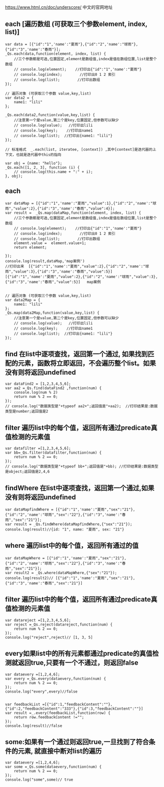 https://www.html.cn/doc/underscore/  中文的官网地址

## each [遍历数组 (可获取三个参数element, index, list)]

    var data = [{"id":"1",'name':"夏雨"},{"id":"2",'name':"球雨"},{"id":"3",'name':"春雨"}];
    _Qs.each(data,function(element, index, list) { 
        //三个参数都是可选,位置固定,element是数组值,index是值在数组位置,list是整个数组
        // console.log(element);    //打印出{"id":"1",'name':"夏雨"}
        // console.log(index);        //打印出0 1 2 索引
        // console.log(list);        //打印出数组
    });

    // 遍历对象 (可获取三个参数 value,key,list)
    var data2 = {
        name1: "lili"
    };

    _Qs.each(data2,function(value,key,list) {   
        //注意第一个是value,第二个是key,位置固定,但参数可以缺少
        // console.log(value);   //打印出lili
        // console.log(key);    //打印出name1
        // console.log(list);  //打印出{name1: "lili"}
    });

    // 标准格式  _.each(list, iteratee, [context]) ,其中[context]是迭代器的上下文，也就是迭代器中this的指向

    var obj = {name: "hello"};  
    _Qs.each([1, 2, 3], function (i) { 
        // console.log(this.name + ":" + i); 
    }, obj); 

## each


    var dataMap = [{"id":"1",'name':"夏雨","value":1},{"id":"2",'name':"球雨","value":2},{"id":"3",'name':"春雨","value":4}];
    var result =  _Qs.map(dataMap,function(element, index, list) { 
        //三个参数都是可选,位置固定,element是数组值,index是值在数组位置,list是整个数组
        // console.log(element);    //打印出{"id":"1",'name':"夏雨"}
        // console.log(index);        //打印出0 1 2 索引
        // console.log(list);        //打印出数组
        element.value =  element.value+1;
        return element;

    });
    console.log(result,dataMap,'map案例')
    //打印出来  [{"id":"1",'name':"夏雨","value":2},{"id":"2",'name':"球雨","value":3},{"id":"3",'name':"春雨","value":5}]   [{"id":"1",'name':"夏雨","value":2},{"id":"2",'name':"球雨","value":3},{"id":"3",'name':"春雨","value":5}]   map案例
                

    // 遍历对象 (可获取三个参数 value,key,list)
    var data2Map = {
        name1: "lili"
    };
    _Qs.map(data2Map,function(value,key,list) {   
        //注意第一个是value,第二个是key,位置固定,但参数可以缺少
        // console.log(value);   //打印出lili
        // console.log(key);    //打印出name1
        // console.log(list);  //打印出{name1: "lili"}
    });
                
    

## find  在list中逐项查找，返回第一个通过, 如果找到匹配的元素，函数将立即返回，不会遍历整个list。如果没有则将返回undefined

    var dataFind2 = [1,2,3,4,5,6];
    var aa2 =_Qs.find(dataFind2 ,function(num) {
        console.log(num % 2)
        return num % 2 == 0;
    });
    // console.log("数据类型是"+typeof aa2+";返回值是"+aa2);  //打印结果是:数据类型是number;返回值是2

##  filter 遍历list中的每个值，返回所有通过predicate真值检测的元素值

    var datafilter =[1,2,3,4,5,6];
    var bb=_Qs.filter(datafilter,function(num) {
        return num % 2 == 0;
    });
    // console.log("数据类型是"+typeof bb+";返回值是"+bb); //打印结果是:数据类型是object;返回值是2,4,6

## findWhere   在list中逐项查找，返回第一个通过,如果没有则将返回undefined

    var dataMapfindWhere = [{"id":"1",'name':"夏雨","sex":"21"},{"id":"2",'name':"球雨","sex":"22"},{"id":"3",'name':"春雨","sex":"21"}];
    var result = _Qs.findWhere(dataMapfindWhere,{"sex":"21"});
    console.log(result)//{id: "1", name: "夏雨", sex: "21"}

## where   遍历list中的每个值，返回所有通过的值


    var dataMapWhere = [{"id":"1",'name':"夏雨","sex":"21"},{"id":"2",'name':"球雨","sex":"22"},{"id":"3",'name':"春雨","sex":"21"}];
    var result2 = _Qs.where(dataMapWhere,{"sex":"21"});
    console.log(result2)// [{"id":"1",'name':"夏雨","sex":"21"},{"id":"3",'name':"春雨","sex":"21"}]

## filter 遍历list中的每个值，返回所有通过predicate真值检测的元素值

    var datareject =[1,2,3,4,5,6];
    var reject =_Qs.reject(datareject,function(num) {
        return num % 2 == 0;
    });
    console.log("reject",reject)// [1, 3, 5]

## every如果list中的所有元素都通过predicate的真值检测就返回true,只要有一个不通过，则返回false

    var dataevery =[1,2,4,6];
    var every =_Qs.every(dataevery,function(num) {
        return num % 2 == 0;
    });
    console.log("every",every)//false


    var feedbackList =[{"id":1,"feedbackContent":""},{"id":2,"feedbackContent":"333"},{"id":3,"feedbackContent":""}]
    var result =_.every(feedbackList,function(row) {
        return row.feedbackContent !="";
    });
    console.log(result)//false




## some:如果有一个通过则返回true,一旦找到了符合条件的元素, 就直接中断对list的遍历


    var dataevery =[1,2,4,6];
    var some =_Qs.some(dataevery,function(num) {
        return num % 2 == 0;
    });
    console.log("some",some)// true
    